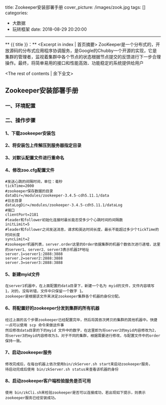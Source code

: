 title: Zookeeper安装部署手册
cover_picture: /images/zook.jpg
tags: []
categories:
  - 大数据
  - 玩转框架
date: 2018-08-29 20:20:00
---
** {{ title }}：** <Excerpt in index | 首页摘要>
ZooKeeper是一个分布式的，开放源码的分布式应用程序协调服务，是Google的Chubby一个开源的实现，它是集群的管理者，监视着集群中各个节点的状态根据节点提交的反馈进行下一步合理操作。最终，将简单易用的接口和性能高效、功能稳定的系统提供给用户
<!-- more -->
<The rest of contents | 余下全文>

## Zookeeper安装部署手册
### 一、环境配置

### 二、操作步骤
#### 1、下载zookeeper安装包
    
#### 2、将安装包上传解压到服务器指定目录
    
#### 3、对默认配置文件进行重命名
    
#### 4、修改zoo.cfg配置文件
    
    #发送心跳的间隔时间，单位：毫秒
    tickTime=2000
    #zookeeper保存数据的目录
    dataDir=/modules/zookeeper-3.4.5-cdh5.11.1/data
    #日志目录
    dataLogDir=/modules/zookeeper-3.4.5-cdh5.11.1/dataLog
    #端口
    clientPort=2181
    #leader和follower初始化连接时最长能忍受多少个心跳时间的间隔数
    initLimit=5
    #leader和follower之间发送消息，请求和英达时间长度，最长不能超过多少个tickTime的时间长度
    syncLimit=2
    #zookeeper机器列表，server.order这里的Order依据集群的机器个数依次进行递增，这里的server1、server2、server3表示机器IP地址
    server.1=server1:2888:3888
    server.2=server2:2888:3888
    server.3=server3:2888:3888
    
#### 5、新建myid文件
    
    在server1机器中，在上面配置的data目录下，新建一个名为 myid的文件，文件内容填写 1，对的，没有听错，文件中只保留一个数字 1。
    zookeeper是根据该文件来决定zookeeper集群各个机器的身份分配。
    
#### 6、将配置好的zookeeper分发到集群的所有机器
    经过上面的五个步骤zookeeper已经配置完毕，然后将其依次拷贝的集群的其他机器中。快捷一点可以使用 scp 命令来做这件事
    然后修改data目录的下的myid 文件中的数字，在这里即为将server2的myid内容修改为2，将server3的myid内容修改为3。对于不同的集群，根据需要进行修改，与配置文件中的order保持一致。
    
#### 7、启动zookeeper服务
    
    修改完成后，在每台机器上依次使用bin/zkServer.sh start来启动zookeeper服务，
    待启动完成后使用 bin/zkServer.sh status来查看该机器的身份 
    
#### 8、启动zookeeper客户端检验服务是否可用
    使用 bin/zkCli.sh来检验zookeeper是否可以连接成功，若出现如下提示，则表示zookeeper服务已经安装成功。